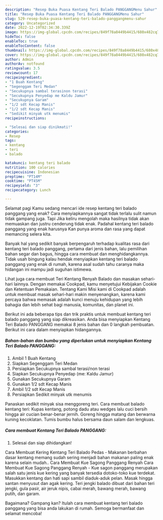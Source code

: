 ```yaml
---
description: "Resep Buka Puasa Kentang Teri Balado PANGGANGMenu Sahur"
title: "Resep Buka Puasa Kentang Teri Balado PANGGANGMenu Sahur"
slug: 529-resep-buka-puasa-kentang-teri-balado-panggangmenu-sahur
category: Uncategorized
date: 2022-12-19T02:34:30.339Z
image: https://img-global.cpcdn.com/recipes/849f78a8449b4415/680x482cq70/kentang-teri-balado-panggang-foto-resep-utama.jpg
hideToc: false
enableToc: true
enableTocContent: false
thumbnail: https://img-global.cpcdn.com/recipes/849f78a8449b4415/680x482cq70/kentang-teri-balado-panggang-foto-resep-utama.jpg
cover: https://img-global.cpcdn.com/recipes/849f78a8449b4415/680x482cq70/kentang-teri-balado-panggang-foto-resep-utama.jpg
author: Admin
authorAv: notfound
ratingvalue: 3.5
reviewcount: 17
recipeingredient:
- "1 Buah Kentang"
- "Segenggam Teri Medan"
- "Secukupnya sambal terasinon terasi"
- "Secukupnya Penyedap me Kaldu Jamur"
- "Secukupnya Garam"
- "1/2 sdt Kecap Manis"
- "1/2 sdt Kecap Manis"
- "Sedikit minyak utk menumis"
recipeinstructions:

- "Selesai dan siap dinikmati!"
categories:
- Resep
tags:
- kentang
- teri
- balado

katakunci: kentang teri balado 
nutrition: 100 calories
recipecuisine: Indonesian
preptime: "PT14M"
cooktime: "PT45M"
recipeyield: "3"
recipecategory: Lunch

---
```



Selamat pagi Kamu sedang mencari ide resep kentang teri balado panggang yang enak? Cara menyiapkannya sangat tidak terlalu sulit namun tidak gampang juga. Tapi Jika keliru mengolah maka hasilnya tidak akan memuaskan dan justru cenderung tidak enak. Padahal kentang teri balado panggang yang enak harusnya Kan punya aroma dan rasa yang dapat memancing selera kita.


Banyak hal yang sedikit banyak berpengaruh terhadap kualitas rasa dari kentang teri balado panggang, pertama dari jenis bahan, lalu pemilihan bahan segar dan bagus, hingga cara membuat dan menghidangkannya. Tidak usah bingung kalau hendak menyiapkan kentang teri balado panggang yang enak di rumah, karena asal sudah tahu caranya maka hidangan ini mampu jadi suguhan istimewa.

Lihat juga cara membuat Teri Kentang Renyah Balado dan masakan sehari-hari lainnya. Dengan memakai Cookpad, kamu menyetujui Kebijakan Cookie dan Ketentuan Pemakaian. Tentang Kami Misi kami di Cookpad adalah untuk membuat masak sehari-hari makin menyenangkan, karena kami percaya bahwa memasak adalah kunci menuju kehidupan yang lebih bahagia dan lebih sehat bagi manusia, komunitas, dan planet ini.


Berikut ini ada beberapa tips dan trik praktis untuk membuat kentang teri balado panggang yang siap dikreasikan. Anda bisa menyiapkan Kentang Teri Balado PANGGANG memakai 8 jenis bahan dan 0 langkah pembuatan. Berikut ini cara dalam menyiapkan hidangannya.

<!--inarticleads1-->

##### Bahan-bahan dan bumbu yang diperlukan untuk menyiapkan Kentang Teri Balado PANGGANG:

1. Ambil 1 Buah Kentang
1. Siapkan Segenggam Teri Medan
1. Persiapkan Secukupnya sambal terasi/non terasi
1. Siapkan Secukupnya Penyedap (me: Kaldu Jamur)
1. Gunakan Secukupnya Garam
1. Gunakan 1/2 sdt Kecap Manis
1. Ambil 1/2 sdt Kecap Manis
1. Persiapkan Sedikit minyak utk menumis


Panaskan sedikit minyak sisa menggoreng teri. Cara membuat balado kentang teri: Kupas kentang, potong dadu atau wedges lalu cuci bersih hingga air cucian benar-benar jernih. Goreng hingga matang dan berwarna kuning kecoklatan. Tumis bumbu halus bersama daun salam dan lengkuas. 

<!--inarticleads2-->

##### Cara membuat Kentang Teri Balado PANGGANG:


1. Selesai dan siap dihidangkan!

Cara Membuat Kering Kentang Teri Balado Pedas - Makanan berbahan dasar kentang memang sudah sering menjadi bahan makanan paling enak karena selain mudah.. Cara Membuat Kue Sagong Panggang Renyah Cara Membuat Kue Sagong Panggang Renyah - Kue sagon panggang merupakan salah satu jenis kue kering yang banyak tersedia dotoko-toko kue terdekat. Masukkan kentang dan hati sapi sambil diaduk-aduk pelan. Masak hingga santan menyusut dan agak kering. Teri jengki balado dibuat dari bahan teri jengki, gula pasir, air jeruk nipis, cabai merah, bawang merah, bawang putih, dan garam. 

Bagaimana? Gampang kan? Itulah cara membuat kentang teri balado panggang yang bisa anda lakukan di rumah. Semoga bermanfaat dan selamat mencoba!
